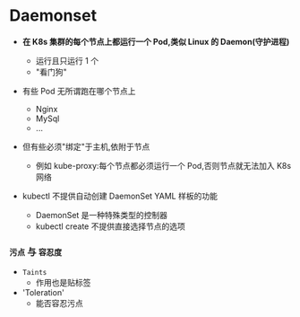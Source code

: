 # Daemonset
- **在 K8s 集群的每个节点上都运行一个 Pod,类似 Linux 的 Daemon(守护进程)**
  - 运行且只运行 1 个
  - "看门狗"


- 有些 Pod 无所谓跑在哪个节点上
  - Nginx
  - MySql
  - ...
- 但有些必须"绑定"于主机,依附于节点
  - 例如 kube-proxy:每个节点都必须运行一个 Pod,否则节点就无法加入 K8s 网络

- kubectl 不提供自动创建 DaemonSet YAML 样板的功能
  - DaemonSet 是一种特殊类型的控制器
  - kubectl create 不提供直接选择节点的选项

### `污点` 与 `容忍度`
- `Taints`
  - 作用也是贴标签
- 'Toleration'
  - 能否容忍污点


